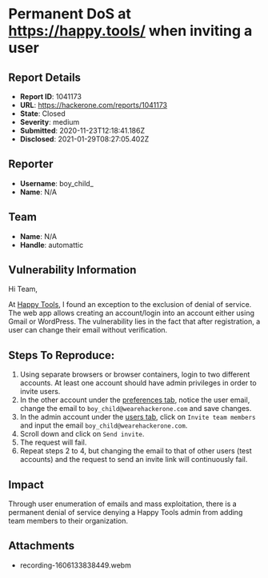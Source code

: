 # Permanent DoS at https://happy.tools/ when inviting a user

## Report Details
- **Report ID**: 1041173
- **URL**: https://hackerone.com/reports/1041173
- **State**: Closed
- **Severity**: medium
- **Submitted**: 2020-11-23T12:18:41.186Z
- **Disclosed**: 2021-01-29T08:27:05.402Z

## Reporter
- **Username**: boy_child_
- **Name**: N/A

## Team
- **Name**: N/A
- **Handle**: automattic

## Vulnerability Information
Hi Team,

At [Happy Tools](https://happy.tools/), I found an exception to the exclusion of denial of service. The web app allows creating an account/login into an account either using Gmail or WordPress. The vulnerability lies in the fact that after registration, a user can change their email without verification.

## Steps To Reproduce:
1. Using separate browsers or browser containers, login to two different accounts. At least one account should have admin privileges in order to invite users.
2. In the other account under the [preferences tab](https://schedule.happy.tools/preferences), notice the user email, change the email to ``boy_child@wearehackerone.com`` and save changes.
3. In the admin account under the [users tab](https://schedule.happy.tools/admin/users), click on ``Invite team members`` and input the email ``boy_child@wearehackerone.com``.
4. Scroll down and click on ``Send invite``.
5. The request will fail.
6. Repeat steps 2 to 4, but changing the email to that of other users (test accounts) and the request to send an invite link will continuously fail.

## Impact

Through user enumeration of emails and mass exploitation, there is a permanent denial of service denying a Happy Tools admin from adding team members to their organization.

## Attachments
- recording-1606133838449.webm
